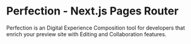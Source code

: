 # Perfection - Next.js Pages Router

Perfection is an Digital Experience Composition tool for developers that enrich your preview site with Editing and Collaboration features.
